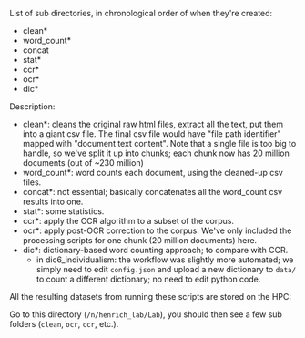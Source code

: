 List of sub directories, in chronological order of when they're created:

- clean*
- word_count*
- concat
- stat*
- ccr*
- ocr*
- dic*

Description:

- clean*: cleans the original raw html files, extract all the text, put them into a giant csv file. The final csv file would have "file path identifier" mapped with "document text content". Note that a single file is too big to handle, so we've split it up into chunks; each chunk now has 20 million documents (out of ~230 million)
- word_count*: word counts each document, using the cleaned-up csv files.
- concat*: not essential; basically concatenates all the word_count csv results into one.
- stat*: some statistics.
- ccr*: apply the CCR algorithm to a subset of the corpus.
- ocr*: apply post-OCR correction to the corpus. We've only included the processing scripts for one chunk (20 million documents) here.
- dic*: dictionary-based word counting approach; to compare with CCR.
    - in dic6_individualism: the workflow was slightly more automated; we simply need to edit `config.json` and upload a new dictionary to `data/` to count a different dictionary; no need to edit python code.

All the resulting datasets from running these scripts are stored on the HPC:

Go to this directory (`/n/henrich_lab/Lab`), you should then see a few sub folders (`clean`, `ocr`, `ccr`, etc.).

